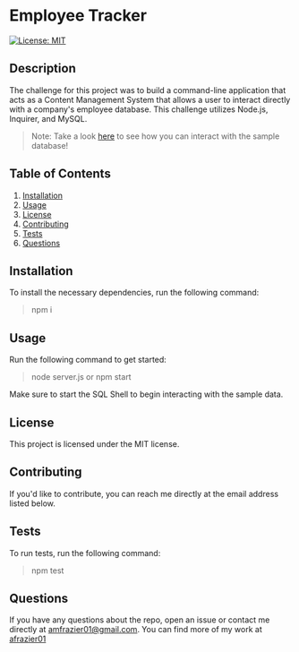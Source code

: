 # Employee Tracker
  
  [![License: MIT](https://img.shields.io/badge/License-MIT-yellow.svg)](https://opensource.org/licenses/MIT)

  ## Description
  The challenge for this project was to build a command-line application that acts as a Content Management System that allows a user to interact directly with a company's employee database. This challenge  utilizes Node.js, Inquirer, and MySQL.

  > Note: Take a look [here](https://drive.google.com/file/d/13vnEFGFoMyCNF9MwD2I9huHxI9QTBPdG/view?usp=sharing) to see how you can interact with the sample database!

  ## Table of Contents
  1. [Installation](#installation)
  2. [Usage](#usage)
  3. [License](#license)
  4. [Contributing](#contributing)
  5. [Tests](#tests)
  6. [Questions](#questions)

  ## Installation
  To install the necessary dependencies, run the following command:
  >npm i

  ## Usage
  Run the following command to get started:
  >node server.js or npm start

  Make sure to start the SQL Shell to begin interacting with the sample data.

  ## License
  This project is licensed under the MIT license.

  ## Contributing
  If you'd like to contribute, you can reach me directly at the email address listed below.

  ## Tests
  To run tests, run the following command:
  >npm test

  
  ## Questions
  If you have any questions about the repo, open an issue or contact me directly at [amfrazier01@gmail.com](mailto:amfrazier01@gmail.com). You can find more of my work at [afrazier01](https://github.com/afrazier01)
